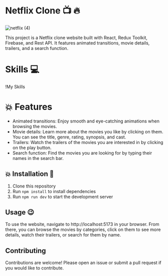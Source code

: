 #  Netflix Clone :tv: :fire:
 ![netflix (4)](https://github.com/alaa22333/React-Netflix-App/assets/87030668/4ec44fe1-53f1-4315-a4a5-552f0a1117fc)


This project is a Netflix clone website built with React, Redux Toolkit, Firebase, and Rest API. It features animated transitions, movie details, trailers, and a search function.

# Skills :computer:

!My Skills

# :collision: Features
- Animated transitions: Enjoy smooth and eye-catching animations when browsing the movies.
- Movie details: Learn more about the movies you like by clicking on them. You can see the title, genre, rating, synopsis, and cast.
- Trailers: Watch the trailers of the movies you are interested in by clicking on the play button.
- Search function: Find the movies you are looking for by typing their names in the search bar.

## :collision: Installation :rocket:

1. Clone this repository
2. Run `npm install` to install dependencies
3. Run `npm run dev` to start the development server

## Usage :wink:
To use the website, navigate to http://localhost:5173 in your browser. 
From there, you can browse the movies by categories, click on them to see more details,
watch their trailers, or search for them by name.
## Contributing

Contributions are welcome! Please open an issue or submit a pull request if you would like to contribute.
